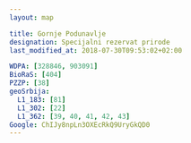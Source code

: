 ```yaml
---
layout: map

title: Gornje Podunavlje
designation: Specijalni rezervat prirode
last_modified_at: 2018-07-30T09:53:02+02:00

WDPA: [328846, 903091]
BioRaS: [404]
PZZP: [38]
geoSrbija:
  L1_183: [81]
  L1_302: [22]
  L1_362: [39, 40, 41, 42, 43]
Google: ChIJy8npLn3OXEcRkQ9UryGkQD0
---
```

